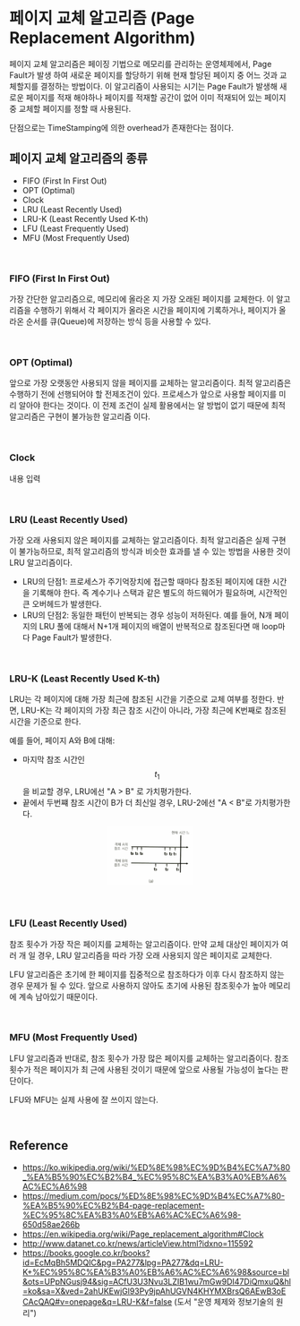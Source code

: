 # 페이지 교체 알고리즘 (Page Replacement Algorithm)

페이지 교체 알고리즘은 페이징 기법으로 메모리를 관리하는 운영체제에서, 
Page Fault가 발생 하여 새로운 페이지를 할당하기 위해 현재 할당된 페이지 중 어느 것과 교체할지를 결정하는 방법이다. 
이 알고리즘이 사용되는 시기는 Page Fault가 발생해 새로운 페이지를 적재 해야하나 페이지를 적재할 공간이 없어 
이미 적재되어 있는 페이지 중 교체할 페이지를 정할 때 사용된다. 

단점으로는 TimeStamping에 의한 overhead가 존재한다는 점이다.

## 페이지 교체 알고리즘의 종류
- FIFO (First In First Out)
- OPT (Optimal)
- Clock
- LRU (Least Recently Used)
- LRU-K (Least Recently Used K-th)
- LFU (Least Frequently Used)
- MFU (Most Frequently Used)

<br>

### FIFO (First In First Out)
가장 간단한 알고리즘으로, 메모리에 올라온 지 가장 오래된 페이지를 교체한다. 
이 알고리즘을 수행하기 위해서 각 페이지가 올라온 시간을 페이지에 기록하거나, 
페이지가 올라온 순서를 큐(Queue)에 저장하는 방식 등을 사용할 수 있다.

<br>

### OPT (Optimal)
앞으로 가장 오랫동안 사용되지 않을 페이지를 교체하는 알고리즘이다.
최적 알고리즘은 수행하기 전에 선행되어야 할 전제조건이 있다. 
프로세스가 앞으로 사용할 페이지를 미리 알아야 한다는 것이다. 
이 전제 조건이 실제 활용에서는 알 방법이 없기 때문에 최적 알고리즘은 구현이 불가능한 알고리즘 이다.

<br>

### Clock
내용 입력

<br>

### LRU (Least Recently Used)
가장 오래 사용되지 않은 페이지를 교체하는 알고리즘이다.
최적 알고리즘은 실제 구현이 불가능하므로, 최적 알고리즘의 방식과 비슷한 효과를 낼 수 있는 방법을 사용한 것이 LRU 알고리즘이다.

- LRU의 단점1: 프로세스가 주기억장치에 접근할 때마다 참조된 페이지에 대한 시간을 기록해야 한다.
즉 계수기나 스택과 같은 별도의 하드웨어가 필요하며, 시간적인 큰 오버헤드가 발생한다.
- LRU의 단점2: 동일한 패턴이 반복되는 경우 성능이 저하된다. 
예를 들어, N개 페이지의 LRU 풀에 대해서 N+1개 페이지의 배열이 반복적으로 참조된다면 매 loop마다 Page Fault가 발생한다.


<br>

### LRU-K (Least Recently Used K-th)
LRU는 각 페이지에 대해 가장 최근에 참조된 시간을 기준으로 교체 여부를 정한다.
반면, LRU-K는 각 페이지의 가장 최근 참조 시간이 아니라, 가장 최근에 K번째로 참조된 시간을 기준으로 한다.

예를 들어, 페이지 A와 B에 대해:

- 마지막 참조 시간인 $$t_1$$ 을 비교할 경우, LRU에선 "A > B" 로 가치평가한다.
- 끝에서 두번쨰 참조 시간이 B가 더 최신일 경우, LRU-2에선 "A < B"로 가치평가한다.

<p align="center">
  <img src="img/lru_k.png" alt="lru_k" width="30%">
</p>


<br>

### LFU (Least Recently Used)
참조 횟수가 가장 작은 페이지를 교체하는 알고리즘이다. 
만약 교체 대상인 페이지가 여러 개 일 경우, LRU 알고리즘을 따라 가장 오래 사용되지 않은 페이지로 교체한다.

LFU 알고리즘은 초기에 한 페이지를 집중적으로 참조하다가 이후 다시 참조하지 않는 경우 문제가 될 수 있다. 
앞으로 사용하지 않아도 초기에 사용된 참조횟수가 높아 메모리에 계속 남아있기 때문이다.


<br>

### MFU (Most Frequently Used)
LFU 알고리즘과 반대로, 참조 횟수가 가장 많은 페이지를 교체하는 알고리즘이다. 
참조 횟수가 적은 페이지가 최 근에 사용된 것이기 때문에 앞으로 사용될 가능성이 높다는 판단이다.

LFU와 MFU는 실제 사용에 잘 쓰이지 않는다.

<br>

## Reference
- https://ko.wikipedia.org/wiki/%ED%8E%98%EC%9D%B4%EC%A7%80_%EA%B5%90%EC%B2%B4_%EC%95%8C%EA%B3%A0%EB%A6%AC%EC%A6%98
- https://medium.com/pocs/%ED%8E%98%EC%9D%B4%EC%A7%80-%EA%B5%90%EC%B2%B4-page-replacement-%EC%95%8C%EA%B3%A0%EB%A6%AC%EC%A6%98-650d58ae266b
- https://en.wikipedia.org/wiki/Page_replacement_algorithm#Clock
- http://www.datanet.co.kr/news/articleView.html?idxno=115592
- https://books.google.co.kr/books?id=EcMqBh5MDQIC&pg=PA277&lpg=PA277&dq=LRU-K+%EC%95%8C%EA%B3%A0%EB%A6%AC%EC%A6%98&source=bl&ots=UPpNGusj94&sig=ACfU3U3Nvu3LZIB1wu7mGw9DI47DiQmxuQ&hl=ko&sa=X&ved=2ahUKEwjGl93Py9jpAhUGVN4KHYMXBrsQ6AEwB3oECAcQAQ#v=onepage&q=LRU-K&f=false (도서 "운영 체제와 정보기술의 원리")
